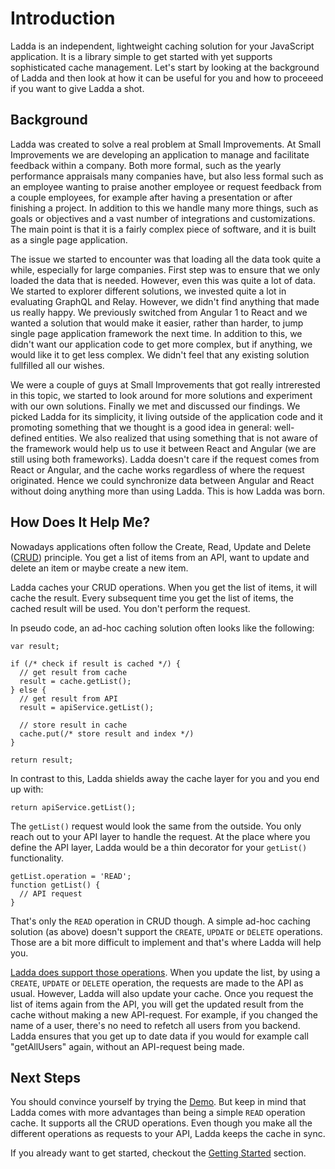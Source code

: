 # Introduction
Ladda is an independent, lightweight caching solution for your JavaScript application. It is a library simple to get started with yet supports sophisticated cache management. Let's start by looking at the background of Ladda and then look at how it can be useful for you and how to proceeed if you want to give Ladda a shot.

## Background
Ladda was created to solve a real problem at Small Improvements. At Small Improvements we are developing an application to manage and facilitate feedback within a company. Both more formal, such as the yearly performance appraisals many companies have, but also less formal such as an employee wanting to praise another employee or request feedback from a couple employees, for example after having a presentation or after finishing a project. In addition to this we handle many more things, such as goals or objectives and a vast number of integrations and customizations. The main point is that it is a fairly complex piece of software, and it is built as a single page application.

The issue we started to encounter was that loading all the data took quite a while, especially for large companies. First step was to ensure that we only loaded the data that is needed. However, even this was quite a lot of data. We started to explorer different solutions, we invested quite a lot in evaluating GraphQL and Relay. However, we didn't find anything that made us really happy. We previously switched from Angular 1 to React and we wanted a solution that would make it easier, rather than harder, to jump single page application framework the next time. In addition to this, we didn't want our application code to get more complex, but if anything, we would like it to get less complex. We didn't feel that any existing solution fullfilled all our wishes.

We were a couple of guys at Small Improvements that got really intrerested in this topic, we started to look around for more solutions and experiment with our own solutions. Finally we met and discussed our findings. We picked Ladda for its simplicity, it living outside of the application code and it promoting something that we thought is a good idea in general: well-defined entities. We also realized that using something that is not aware of the framework would help us to use it between React and Angular (we are still using both frameworks). Ladda doesn't care if the request comes from React or Angular, and the cache works regardless of where the request originated. Hence we could synchronize data between Angular and React without doing anything more than using Ladda. This is how Ladda was born. 

## How Does It Help Me?

Nowadays applications often follow the Create, Read, Update and Delete ([CRUD](https://en.wikipedia.org/wiki/Create,_read,_update_and_delete)) principle. You get a list of items from an API, want to update and delete an item or maybe create a new item.

Ladda caches your CRUD operations. When you get the list of items, it will cache the result. Every subsequent time you get the list of items, the cached result will be used. You don't perform the request.

In pseudo code, an ad-hoc caching solution often looks like the following:

```
var result;

if (/* check if result is cached */) {
  // get result from cache
  result = cache.getList();
} else {
  // get result from API
  result = apiService.getList();

  // store result in cache
  cache.put(/* store result and index */)
}

return result;
```

In contrast to this, Ladda shields away the cache layer for you and you end up with:

```
return apiService.getList();
```

The `getList()` request would look the same from the outside. You only reach out to your API layer to handle the request. At the place where you define the API layer, Ladda would be a thin decorator for your `getList()` functionality.

```
getList.operation = 'READ';
function getList() {
  // API request
}
```

That's only the `READ` operation in CRUD though. A simple ad-hoc caching solution (as above) doesn't support the `CREATE`, `UPDATE` or `DELETE` operations. Those are a bit more difficult to implement and that's where Ladda will help you. 

[Ladda does support those operations](/docs/basics/Operations.md). When you update the list, by using a `CREATE`, `UPDATE` or `DELETE` operation, the requests are made to the API as usual. However, Ladda will also update your cache. Once you request the list of items again from the API, you will get the updated result from the cache without making a new API-request. For example, if you changed the name of a user, there's no need to refetch all users from you backend. Ladda ensures that you get up to date data if you would for example call "getAllUsers" again, without an API-request being made.

## Next Steps
You should convince yourself by trying the [Demo](/docs/Demo.md). But keep in mind that Ladda comes with more advantages than being a simple `READ` operation cache. It supports all the CRUD operations. Even though you make all the different operations as requests to your API, Ladda keeps the cache in sync.

If you already want to get started, checkout the [Getting Started](/docs/GettingStarted.md) section.
